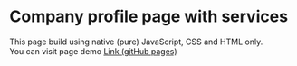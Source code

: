 Company profile page with services
===

This page build using native (pure) JavaScript, CSS and HTML only.
<br/>You can visit page demo [Link (gitHub pages)](https://damiandream.github.io/window_web_site_custom/)

